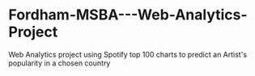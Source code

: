 # Fordham-MSBA---Web-Analytics-Project
Web Analytics project using Spotify top 100 charts to predict an Artist's popularity in a chosen country

